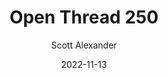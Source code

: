 ---
layout: podcast
title: "Open Thread 250"
author: Scott Alexander
description: https://astralcodexten.substack.com/p/open-thread-250
date: 2022-11-13
length: 3145635
duration: 786
guid: open-thread-250
---